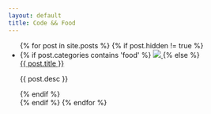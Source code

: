 ```yaml
---
layout: default
title: Code && Food
---
```

<ul class="posts">
{% for post in site.posts %}
  {% if post.hidden != true %}
  <li class="post {{post.categories}}">
  	{% if post.categories contains 'food' %}
  	<a href="{{ post.url }}">
	  	<img src="{{post.image}}" />
	  </a>
		{% else %}
    <a href="{{ post.url }}">
      <span class="post-image" style="background-image: url('{{ post.image }}')"></span>
    </a>
    <div class="post-desc">
      <a href="{{ post.url }}">{{ post.title }}</a>
      <p>{{ post.desc }}</p>
    </div>
    {% endif %}
  </li>
  {% endif %}
{% endfor %}
</ul>